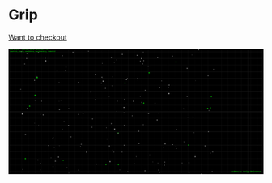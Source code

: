 Grip
========================

[Want to checkout](https://cdn.rawgit.com/co3moz/grip/master/index.html)

![](screenshot.png)
